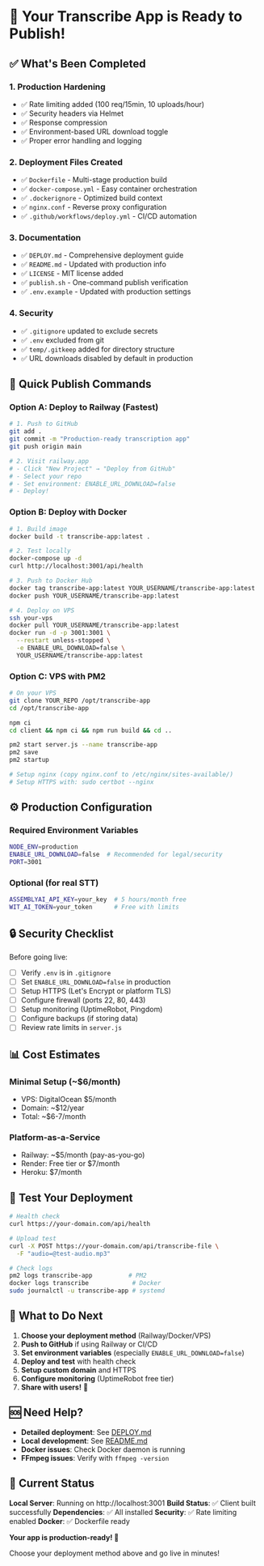 # 🎉 Your Transcribe App is Ready to Publish!

## ✅ What's Been Completed

### 1. Production Hardening
- ✅ Rate limiting added (100 req/15min, 10 uploads/hour)
- ✅ Security headers via Helmet
- ✅ Response compression
- ✅ Environment-based URL download toggle
- ✅ Proper error handling and logging

### 2. Deployment Files Created
- ✅ `Dockerfile` - Multi-stage production build
- ✅ `docker-compose.yml` - Easy container orchestration
- ✅ `.dockerignore` - Optimized build context
- ✅ `nginx.conf` - Reverse proxy configuration
- ✅ `.github/workflows/deploy.yml` - CI/CD automation

### 3. Documentation
- ✅ `DEPLOY.md` - Comprehensive deployment guide
- ✅ `README.md` - Updated with production info
- ✅ `LICENSE` - MIT license added
- ✅ `publish.sh` - One-command publish verification
- ✅ `.env.example` - Updated with production settings

### 4. Security
- ✅ `.gitignore` updated to exclude secrets
- ✅ `.env` excluded from git
- ✅ `temp/.gitkeep` added for directory structure
- ✅ URL downloads disabled by default in production

## 🚀 Quick Publish Commands

### Option A: Deploy to Railway (Fastest)

```bash
# 1. Push to GitHub
git add .
git commit -m "Production-ready transcription app"
git push origin main

# 2. Visit railway.app
# - Click "New Project" → "Deploy from GitHub"
# - Select your repo
# - Set environment: ENABLE_URL_DOWNLOAD=false
# - Deploy!
```

### Option B: Deploy with Docker

```bash
# 1. Build image
docker build -t transcribe-app:latest .

# 2. Test locally
docker-compose up -d
curl http://localhost:3001/api/health

# 3. Push to Docker Hub
docker tag transcribe-app:latest YOUR_USERNAME/transcribe-app:latest
docker push YOUR_USERNAME/transcribe-app:latest

# 4. Deploy on VPS
ssh your-vps
docker pull YOUR_USERNAME/transcribe-app:latest
docker run -d -p 3001:3001 \
  --restart unless-stopped \
  -e ENABLE_URL_DOWNLOAD=false \
  YOUR_USERNAME/transcribe-app:latest
```

### Option C: VPS with PM2

```bash
# On your VPS
git clone YOUR_REPO /opt/transcribe-app
cd /opt/transcribe-app

npm ci
cd client && npm ci && npm run build && cd ..

pm2 start server.js --name transcribe-app
pm2 save
pm2 startup

# Setup nginx (copy nginx.conf to /etc/nginx/sites-available/)
# Setup HTTPS with: sudo certbot --nginx
```

## ⚙️ Production Configuration

### Required Environment Variables
```bash
NODE_ENV=production
ENABLE_URL_DOWNLOAD=false  # Recommended for legal/security
PORT=3001
```

### Optional (for real STT)
```bash
ASSEMBLYAI_API_KEY=your_key  # 5 hours/month free
WIT_AI_TOKEN=your_token      # Free with limits
```

## 🔒 Security Checklist

Before going live:
- [ ] Verify `.env` is in `.gitignore`
- [ ] Set `ENABLE_URL_DOWNLOAD=false` in production
- [ ] Setup HTTPS (Let's Encrypt or platform TLS)
- [ ] Configure firewall (ports 22, 80, 443)
- [ ] Setup monitoring (UptimeRobot, Pingdom)
- [ ] Configure backups (if storing data)
- [ ] Review rate limits in `server.js`

## 📊 Cost Estimates

### Minimal Setup (~$6/month)
- VPS: DigitalOcean $5/month
- Domain: ~$12/year
- Total: ~$6-7/month

### Platform-as-a-Service
- Railway: ~$5/month (pay-as-you-go)
- Render: Free tier or $7/month
- Heroku: $7/month

## 🧪 Test Your Deployment

```bash
# Health check
curl https://your-domain.com/api/health

# Upload test
curl -X POST https://your-domain.com/api/transcribe-file \
  -F "audio=@test-audio.mp3"

# Check logs
pm2 logs transcribe-app          # PM2
docker logs transcribe            # Docker
sudo journalctl -u transcribe-app # systemd
```

## 📝 What to Do Next

1. **Choose your deployment method** (Railway/Docker/VPS)
2. **Push to GitHub** if using Railway or CI/CD
3. **Set environment variables** (especially `ENABLE_URL_DOWNLOAD=false`)
4. **Deploy and test** with health check
5. **Setup custom domain** and HTTPS
6. **Configure monitoring** (UptimeRobot free tier)
7. **Share with users!** 🎉

## 🆘 Need Help?

- **Detailed deployment**: See [DEPLOY.md](DEPLOY.md)
- **Local development**: See [README.md](README.md)
- **Docker issues**: Check Docker daemon is running
- **FFmpeg issues**: Verify with `ffmpeg -version`

## 🎯 Current Status

**Local Server**: Running on http://localhost:3001
**Build Status**: ✅ Client built successfully
**Dependencies**: ✅ All installed
**Security**: ✅ Rate limiting enabled
**Docker**: ✅ Dockerfile ready

**Your app is production-ready! 🚀**

Choose your deployment method above and go live in minutes!
